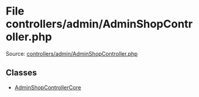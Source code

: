 File controllers/admin/AdminShopController.php
=========

Source: [controllers/admin/AdminShopController.php](https://github.com/PrestaShop/PrestaShop/blob/1.5.3.0/controllers/admin/AdminShopController.php)


Classes
-------

* [AdminShopControllerCore](class.AdminShopControllerCore.md)

